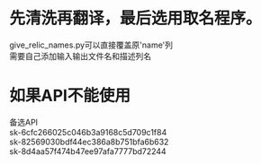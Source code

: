 # 先清洗再翻译，最后选用取名程序。  
give_relic_names.py可以直接覆盖原'name'列  
  需要自己添加输入输出文件名和描述列名  
# 如果API不能使用  
备选API  
sk-6cfc266025c046b3a9168c5d709c1f84  
sk-82569030bdf44ec386a8b751bfa6b632  
sk-8d4aa57f474b47ee97afa7777bd72244  
